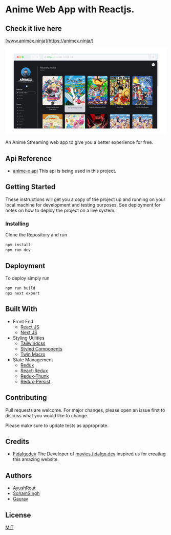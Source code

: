 # Anime Web App with Reactjs.

## Check it live here

[www.animex.ninja](https://animex.ninja/)

![Thumbnail](pcmockup.png)

An Anime Streaming web app to give you a better experience for free.

## Api Reference

- [anime-x api](https://anime-x.vercel.app/api/home)
  This api is being used in this project.

## Getting Started

These instructions will get you a copy of the project up and running on your local machine for development and testing purposes. See deployment for notes on how to deploy the project on a live system.

### Installing

Clone the Repository and run

```
npm install
npm run dev
```

## Deployment

To deploy simply run

```
npm run build
npx next export
```

## Built With

- Front End
  - [React JS](https://reactjs.org/)
  - [Next JS](https://nextjs.org/)
- Styling Utilities
  - [Tailwindcss](https://tailwindcss.com/)
  - [Styled Components](https://www.styled-components.com)
  - [Twin Macro](https://www.npmjs.com/package/twin.macro)
- State Management
  - [Redux](https://redux.js.org/)
  - [React-Redux](https://react-redux.js.org/)
  - [Redux-Thunk](https://github.com/reduxjs/redux-thunk)
  - [Redux-Persist](https://github.com/rt2zz/redux-persist#readme)

## Contributing

Pull requests are welcome. For major changes, please open an issue first to discuss what you would like to change.

Please make sure to update tests as appropriate.

## Credits

- [Fidalgodev](https://github.com/fidalgodev)
  The Developer of [movies.fidalgo.dev](https://movies.fidalgo.dev/discover/Popular) inspired us for creating this amazing website.

## Authors

- [AyushRout](https://github.com/routayush1)
- [SohamSingh](https://github.com/sohamsingh29)
- [Gaurav](https://github.com/gauravdh9)

## License

[MIT](https://choosealicense.com/licenses/mit/)
